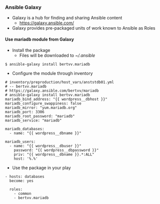 ### Ansible Galaxy

- Galaxy is a hub for finding and sharing Ansible content
    - https://galaxy.ansible.com/
- Galaxy provides pre-packaged units of work known to Ansible as Roles

#### Use mariadb module from Galaxy

- Install the package
    - Files will be downloaded to *~/.ansible*

```
$ ansible-galaxy install bertvv.mariadb
```

- Configure the module through inventory

```
# inventory/preproduction/host_vars/anststdb01.yml
# -- bertvv.mariadb
# https://galaxy.ansible.com/bertvv/mariadb
# ansible-galaxy install bertvv.mariadb
mariadb_bind_address: "{{ wordpress__dbhost }}"
mariadb_configure_swappiness: false
mariadb_mirror: "yum.mariadb.org"
mariadb_port: 3306
mariadb_root_password: "mariadb"
mariadb_service: "mariadb"

mariadb_databases:
  - name: "{{ wordpress__dbname }}"

mariadb_users:
  - name: "{{ wordpress__dbuser }}"
    password: "{{ wordpress__dbpassword }}"
    priv: "{{ wordpress__dbname }}.*:ALL"
    host: '%.%'
```

- Use the package in your play

```
- hosts: databases
  become: yes

  roles:
    - common
    - bertvv.mariadb
```
